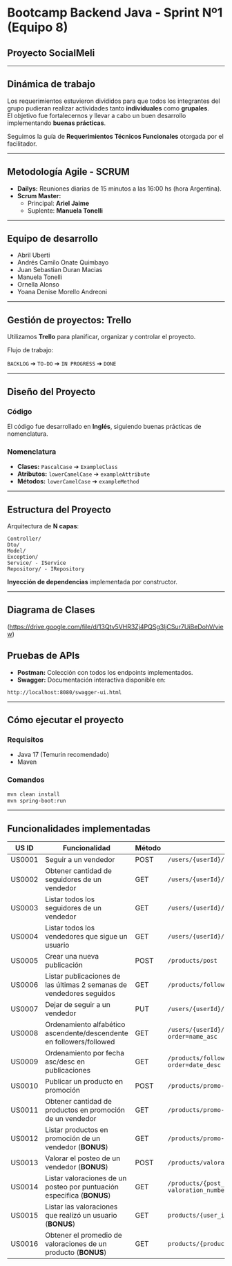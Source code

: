# Bootcamp Backend Java - Sprint Nº1 (Equipo 8)

## Proyecto SocialMeli

---

## Dinámica de trabajo

Los requerimientos estuvieron divididos para que todos los integrantes del grupo pudieran realizar actividades tanto **individuales** como **grupales**.  
El objetivo fue fortalecernos y llevar a cabo un buen desarrollo implementando **buenas prácticas**.

Seguimos la guía de **Requerimientos Técnicos Funcionales** otorgada por el facilitador.

---

## Metodología Agile - SCRUM

- **Dailys:** Reuniones diarias de 15 minutos a las 16:00 hs (hora Argentina).
- **Scrum Master:** 
  - Principal: **Ariel Jaime**
  - Suplente: **Manuela Tonelli**

---

## Equipo de desarrollo

- Abril Uberti
- Andrés Camilo Onate Quimbayo
- Juan Sebastian Duran Macias
- Manuela Tonelli
- Ornella Alonso
- Yoana Denise Morello Andreoni

---

## Gestión de proyectos: Trello

Utilizamos **Trello** para planificar, organizar y controlar el proyecto.

Flujo de trabajo:

`BACKLOG` ➔ `TO-DO` ➔ `IN PROGRESS` ➔ `DONE`

---

## Diseño del Proyecto

### Código
El código fue desarrollado en **Inglés**, siguiendo buenas prácticas de nomenclatura.

### Nomenclatura
- **Clases:** `PascalCase`  ➔  `ExampleClass`
- **Atributos:** `lowerCamelCase`  ➔  `exampleAttribute`
- **Métodos:** `lowerCamelCase`  ➔  `exampleMethod`

---

## Estructura del Proyecto

Arquitectura de **N capas**:

```
Controller/
Dto/
Model/
Exception/
Service/ - IService
Repository/ - IRepository
```

**Inyección de dependencias** implementada por constructor.

---

## Diagrama de Clases

(https://drive.google.com/file/d/13Qtv5VHR3Zj4PQSg3ljCSur7UiBeDohV/view)


## Pruebas de APIs

- **Postman:** Colección con todos los endpoints implementados.
- **Swagger:** Documentación interactiva disponible en:

```
http://localhost:8080/swagger-ui.html
```

---

## Cómo ejecutar el proyecto

### Requisitos
- Java 17 (Temurin recomendado)
- Maven

### Comandos
```bash
mvn clean install
mvn spring-boot:run
```

---

## Funcionalidades implementadas

| US ID   | Funcionalidad                                                          | Método | Endpoint                                                    | Responsable    |
|---------|------------------------------------------------------------------------|--------|-------------------------------------------------------------|----------------|
| US0001  | Seguir a un vendedor                                                   | POST   | `/users/{userId}/follow/{userIdToFollow}`                   | Abril          |
| US0002  | Obtener cantidad de seguidores de un vendedor                          | GET    | `/users/{userId}/followers/count`                           | Ornella        |
| US0003  | Listar todos los seguidores de un vendedor                             | GET    | `/users/{userId}/followers/list`                            | Andres         |
| US0004  | Listar todos los vendedores que sigue un usuario                       | GET    | `/users/{userId}/followed/list`                             | Yoana          |
| US0005  | Crear una nueva publicación                                            | POST   | `/products/post`                                            | Abril          |
| US0006  | Listar publicaciones de las últimas 2 semanas de vendedores seguidos   | GET    | `/products/followed/{userId}/list`                          | Ornella        |
| US0007  | Dejar de seguir a un vendedor                                          | PUT    | `/users/{userId}/unfollow/{userIdToUnfollow}`               | Manuela        |
| US0008  | Ordenamiento alfabético ascendente/descendente en followers/followed   | GET    | `/users/{userId}/followers/list?order=name_asc`             | Manuela        |
| US0009  | Ordenamiento por fecha asc/desc en publicaciones                       | GET    | `/products/followed/{userId}/list?order=date_desc`          | Juan           |
| US0010  | Publicar un producto en promoción                                      | POST   | `/products/promo-post`                                      | Andres         |
| US0011  | Obtener cantidad de productos en promoción de un vendedor              | GET    | `/products/promo-post/count?user_id={userId}`               | Yoana          |
| US0012  | Listar productos en promoción de un vendedor (**BONUS**)               | GET    | `/products/promo-post/list?user_id={userId}`                | Juan           |
| US0013  | Valorar el posteo de un vendedor (**BONUS**)                           | POST   | `/products/valoration`                                      | Todos (reunión)|
| US0014  | Listar valoraciones de un posteo por puntuación especifica (**BONUS**) | GET    | `/products/{post_id}/valorations?valoration_number={number}`| Todos (reunión)|
| US0015  | Listar las valoraciones que realizó un usuario (**BONUS**)             | GET    | `products/{user_id}/user/valorations`                       | Todos (reunión)|
| US0016  | Obtener el promedio de valoraciones de un producto (**BONUS**)         | GET    | `products/{product_id}/valorations/average`                 | Todos (reunión)|

